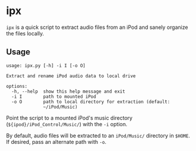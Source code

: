 # ipx

`ipx` is a quick script to extract audio files from an iPod and sanely organize the files locally. 

## Usage

~~~
usage: ipx.py [-h] -i I [-o O]

Extract and rename iPod audio data to local drive

options:
  -h, --help  show this help message and exit
  -i I        path to mounted iPod
  -o O        path to local directory for extraction (default:
              ~/iPod/Music)
~~~

Point the script to a mounted iPod's music directory (`${ipod}/iPod_Control/Music/`) with the `-i` option.

By default, audio files will be extracted to an `iPod/Music/` directory in `$HOME`. If desired, pass an alternate path with `-o`.